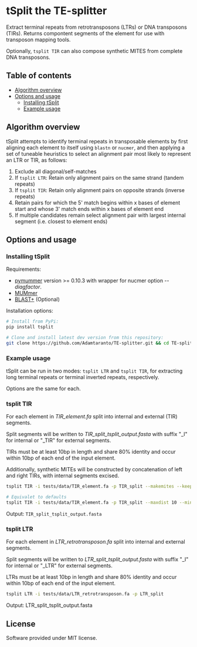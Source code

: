 # tSplit the TE-splitter

Extract terminal repeats from retrotransposons (LTRs) or DNA transposons (TIRs). Returns compontent segments of the element for use with transposon mapping tools.

Optionally, `tsplit TIR` can also compose synthetic MITES from complete DNA transposons.  

## Table of contents

* [Algorithm overview](#algorithm-overview)
* [Options and usage](#options-and-usage)
  * [Installing tSplit](#installing-tsplit)
  * [Example usage](#example-usage)

## Algorithm overview

tSplit attempts to identify terminal repeats in transposable elements by
first aligning each element to itself using `blastn` or `nucmer`, and then applying a set of
tuneable heuristics to select an alignment pair most likely to represent an LTR or TIR, as follows:

  1. Exclude all diagonal/self-matches
  2. If `tsplit LTR`: Retain only alignment pairs on the same strand (tandem repeats)
  3. If `tsplit TIR`: Retain only alignment pairs on opposite strands (inverse repeats)
  4. Retain pairs for which the 5' match begins within x bases of element start
     and whose 3' match ends within x bases of element end
  5. If multiple candidates remain select alignment pair with largest internal segment 
  (i.e. closest to element ends)

## Options and usage

### Installing tSplit

Requirements:

* [pymummer](https://pypi.python.org/pypi/pymummer) version >= 0.10.3 with wrapper for nucmer option *--diagfactor*.
* [MUMmer](http://mummer.sourceforge.net/)
* [BLAST+](ftp://ftp.ncbi.nlm.nih.gov/blast/executables/blast+/LATEST/) (Optional)

Installation options:

```bash
# Install from PyPi:
pip install tsplit

# Clone and install latest dev version from this repository:
git clone https://github.com/Adamtaranto/TE-splitter.git && cd TE-splitter && pip install -e '.[dev]'
```

### Example usage  

tSplit can be run in two modes: `tsplit LTR` and `tsplit TIR`, for extracting long terminal repeats or terminal inverted repeats, respectively.

Options are the same for each.  

### tsplit TIR

For each element in *TIR_element.fa* split into internal and external (TIR) segments.

Split segments will be written to *TIR_split_tsplit_output.fasta* with suffix "_I" for internal or "_TIR" for external segments.

TIRs must be at least 10bp in length and share 80%
identity and occur within 10bp of each end of the input element.

Additionally, synthetic MITEs will be constructed by concatenation of left and right TIRs, with internal segments excised.

```bash
tsplit TIR -i tests/data/TIR_element.fa -p TIR_split --makemites --keeptemp

# Equivalet to defaults
tsplit TIR -i tests/data/TIR_element.fa -p TIR_split --maxdist 10 --minid 80.0 --minterm 10 --method blastn --splitmode split --makemites --keeptemp
```

Output: `TIR_split_tsplit_output.fasta`

### tsplit LTR

For each element in *LTR_retrotransposon.fa* split into internal and external segments.

Split segments will be written to *LTR_split_tsplit_output.fasta* with suffix "_I" for internal or "_LTR" for external segments.

LTRs must be at least 10bp in length and share 80% identity and occur within 10bp of each end of the input element.

```bash
tsplit LTR -i tests/data/LTR_retrotransposon.fa -p LTR_split
```

Output: LTR_split_tsplit_output.fasta

## License

Software provided under MIT license.
